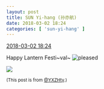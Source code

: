 ```yaml
---
layout: post
title: SUN Yi-hang (孙亦航)
date: 2018-03-02 18:24
categories: [ 'sun-yi-hang' ]
---
```


<div class="weibo-info">
  <a href="https://weibo.com/2565158051/G5x8hFAao">2018-03-02 18:24</a>
</div>

Happy Lantern Festi~val~ ![pleased](https://img.t.sinajs.cn/t4/appstyle/expression/ext/normal/0b/tootha_org.gif)

<!-- more -->

<a href="http://wx4.sinaimg.cn/mw690/98e534a3gy1foynb0035nj21o02yoe88.jpg">
  <img class="weibo-pic-preview" src="http://wx4.sinaimg.cn/orj360/98e534a3gy1foynb0035nj21o02yoe88.jpg" />
</a>

<small>(This post is from [@YXZHty](http://weibo.com/2565158051).)</small>
